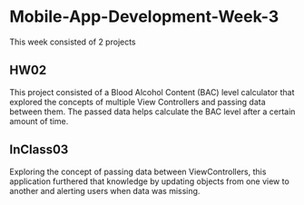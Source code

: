 # Mobile-App-Development-Week-3

This week consisted of 2 projects

## HW02
This project consisted of a Blood Alcohol Content (BAC) level calculator that explored the concepts of multiple View Controllers and passing data between them. The passed data helps calculate the BAC level after a certain amount of time.

## InClass03
Exploring the concept of passing data between ViewControllers, this application furthered that knowledge by updating objects from one view to another and alerting users when data was missing.

